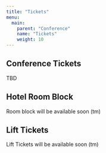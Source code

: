 ```yaml
---
title: "Tickets"
menu: 
  main:
    parent: "Conference"
    name: "Tickets"
    weight: 10
---
```


## Conference Tickets

TBD

## Hotel Room Block

Room block will be available soon (tm)

## Lift Tickets

Lift Tickets will be available soon (tm)
